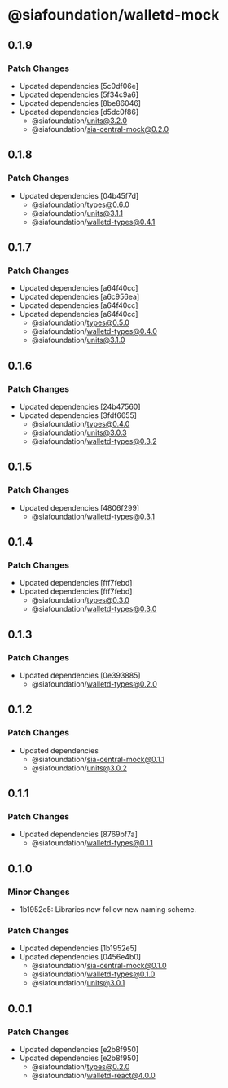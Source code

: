 # @siafoundation/walletd-mock

## 0.1.9

### Patch Changes

- Updated dependencies [5c0df06e]
- Updated dependencies [5f34c9a6]
- Updated dependencies [8be86046]
- Updated dependencies [d5dc0f86]
  - @siafoundation/units@3.2.0
  - @siafoundation/sia-central-mock@0.2.0

## 0.1.8

### Patch Changes

- Updated dependencies [04b45f7d]
  - @siafoundation/types@0.6.0
  - @siafoundation/units@3.1.1
  - @siafoundation/walletd-types@0.4.1

## 0.1.7

### Patch Changes

- Updated dependencies [a64f40cc]
- Updated dependencies [a6c956ea]
- Updated dependencies [a64f40cc]
- Updated dependencies [a64f40cc]
  - @siafoundation/types@0.5.0
  - @siafoundation/walletd-types@0.4.0
  - @siafoundation/units@3.1.0

## 0.1.6

### Patch Changes

- Updated dependencies [24b47560]
- Updated dependencies [3fdf6655]
  - @siafoundation/types@0.4.0
  - @siafoundation/units@3.0.3
  - @siafoundation/walletd-types@0.3.2

## 0.1.5

### Patch Changes

- Updated dependencies [4806f299]
  - @siafoundation/walletd-types@0.3.1

## 0.1.4

### Patch Changes

- Updated dependencies [fff7febd]
- Updated dependencies [fff7febd]
  - @siafoundation/types@0.3.0
  - @siafoundation/walletd-types@0.3.0

## 0.1.3

### Patch Changes

- Updated dependencies [0e393885]
  - @siafoundation/walletd-types@0.2.0

## 0.1.2

### Patch Changes

- Updated dependencies
  - @siafoundation/sia-central-mock@0.1.1
  - @siafoundation/units@3.0.2

## 0.1.1

### Patch Changes

- Updated dependencies [8769bf7a]
  - @siafoundation/walletd-types@0.1.1

## 0.1.0

### Minor Changes

- 1b1952e5: Libraries now follow new naming scheme.

### Patch Changes

- Updated dependencies [1b1952e5]
- Updated dependencies [0456e4b0]
  - @siafoundation/sia-central-mock@0.1.0
  - @siafoundation/walletd-types@0.1.0
  - @siafoundation/units@3.0.1

## 0.0.1

### Patch Changes

- Updated dependencies [e2b8f950]
- Updated dependencies [e2b8f950]
  - @siafoundation/types@0.2.0
  - @siafoundation/walletd-react@4.0.0
